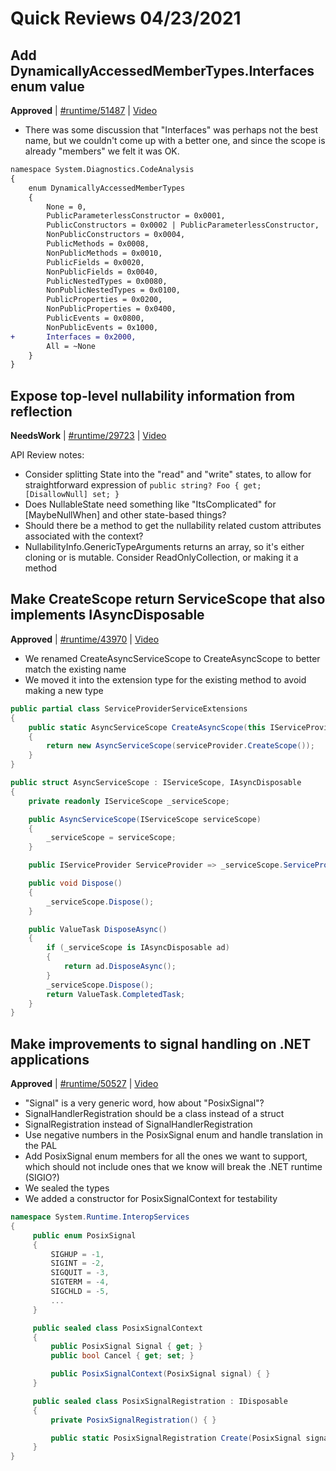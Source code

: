 # Quick Reviews 04/23/2021

## Add DynamicallyAccessedMemberTypes.Interfaces enum value

**Approved** | [#runtime/51487](https://github.com/dotnet/runtime/issues/51487#issuecomment-825798995) | [Video](https://www.youtube.com/watch?v=CL7PuoLYiGM&t=0h0m0s)

* There was some discussion that "Interfaces" was perhaps not the best name, but we couldn't come up with a better one, and since the scope is already "members" we felt it was OK.
```diff
namespace System.Diagnostics.CodeAnalysis
{
    enum DynamicallyAccessedMemberTypes
    {
        None = 0,
        PublicParameterlessConstructor = 0x0001,
        PublicConstructors = 0x0002 | PublicParameterlessConstructor,
        NonPublicConstructors = 0x0004,
        PublicMethods = 0x0008,
        NonPublicMethods = 0x0010,
        PublicFields = 0x0020,
        NonPublicFields = 0x0040,
        PublicNestedTypes = 0x0080,
        NonPublicNestedTypes = 0x0100,
        PublicProperties = 0x0200,
        NonPublicProperties = 0x0400,
        PublicEvents = 0x0800,
        NonPublicEvents = 0x1000,
+       Interfaces = 0x2000,
        All = ~None
    }
}
```
## Expose top-level nullability information from reflection

**NeedsWork** | [#runtime/29723](https://github.com/dotnet/runtime/issues/29723#issuecomment-825819967) | [Video](https://www.youtube.com/watch?v=CL7PuoLYiGM&t=0h18m6s)

API Review notes:

* Consider splitting State into the "read" and "write" states, to allow for straightforward expression of `public string? Foo { get; [DisallowNull] set; }`
* Does NullableState need something like "ItsComplicated" for [MaybeNullWhen] and other state-based things?
* Should there be a method to get the nullability related custom attributes associated with the context?
* NullabilityInfo.GenericTypeArguments returns an array, so it's either cloning or is mutable.  Consider ReadOnlyCollection, or making it a method
## Make CreateScope return ServiceScope that also implements IAsyncDisposable

**Approved** | [#runtime/43970](https://github.com/dotnet/runtime/issues/43970#issuecomment-825826754) | [Video](https://www.youtube.com/watch?v=CL7PuoLYiGM&t=0h44m6s)

* We renamed CreateAsyncServiceScope to CreateAsyncScope to better match the existing name
* We moved it into the extension type for the existing method to avoid making a new type

```C#
public partial class ServiceProviderServiceExtensions
{
    public static AsyncServiceScope CreateAsyncScope(this IServiceProvider serviceProvider)
    {
        return new AsyncServiceScope(serviceProvider.CreateScope());
    }
}

public struct AsyncServiceScope : IServiceScope, IAsyncDisposable
{
    private readonly IServiceScope _serviceScope;

    public AsyncServiceScope(IServiceScope serviceScope)
    {
        _serviceScope = serviceScope;
    }

    public IServiceProvider ServiceProvider => _serviceScope.ServiceProvider;

    public void Dispose()
    {
        _serviceScope.Dispose();
    }

    public ValueTask DisposeAsync()
    {
        if (_serviceScope is IAsyncDisposable ad)
        {
            return ad.DisposeAsync();
        }
        _serviceScope.Dispose();
        return ValueTask.CompletedTask;
    }
}
```
## Make improvements to signal handling on .NET applications

**Approved** | [#runtime/50527](https://github.com/dotnet/runtime/issues/50527#issuecomment-825858901) | [Video](https://www.youtube.com/watch?v=CL7PuoLYiGM&t=0h55m41s)

* "Signal" is a very generic word, how about "PosixSignal"?
* SignalHandlerRegistration should be a class instead of a struct
* SignalRegistration instead of SignalHandlerRegistration
* Use negative numbers in the PosixSignal enum and handle translation in the PAL
* Add PosixSignal enum members for all the ones we want to support, which should not include ones that we know will break the .NET runtime (SIGIO?)
* We sealed the types
* We added a constructor for PosixSignalContext for testability

```C#
namespace System.Runtime.InteropServices
{
     public enum PosixSignal
     {
         SIGHUP = -1,
         SIGINT = -2,
         SIGQUIT = -3,
         SIGTERM = -4,
         SIGCHLD = -5,
         ...
     }

     public sealed class PosixSignalContext
     {
         public PosixSignal Signal { get; }
         public bool Cancel { get; set; }

         public PosixSignalContext(PosixSignal signal) { }
     }

     public sealed class PosixSignalRegistration : IDisposable
     {
         private PosixSignalRegistration() { }

         public static PosixSignalRegistration Create(PosixSignal signal, Action<PosixSignalContext> handler);
     }
}
```

